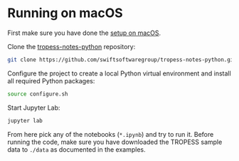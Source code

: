 # Running on macOS

First make sure you have done the [setup on macOS](setup-macos). 

Clone the [tropess-notes-python](https://github.com/swiftsoftwaregroup/tropess-notes-python) repository:

```bash
git clone https://github.com/swiftsoftwaregroup/tropess-notes-python.git
```

Configure the project to create a local Python virtual environment and install all required Python packages: 

```bash
source configure.sh
```

Start Jupyter Lab:

```bash
jupyter lab
```

From here pick any of the notebooks (`*.ipynb`) and try to run it. Before running the code, make sure you have downloaded the TROPESS sample data  to `./data` as documented in the examples. 
